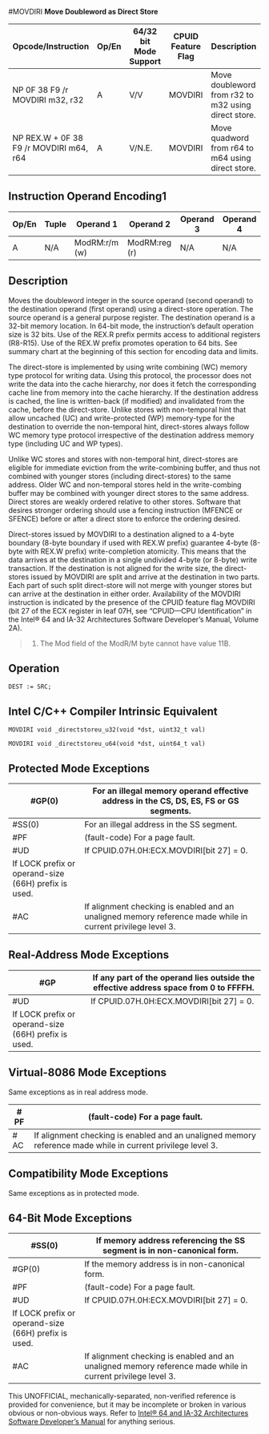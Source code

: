 #MOVDIRI
**Move Doubleword as Direct Store**

| Opcode/Instruction                      | Op/En | 64/32 bit Mode Support | CPUID Feature Flag | Description                                         |
| --------------------------------------- | ----- | ---------------------- | ------------------ | --------------------------------------------------- |
| NP 0F 38 F9 /r MOVDIRI m32, r32         | A     | V/V                    | MOVDIRI            | Move doubleword from r32 to m32 using direct store. |
| NP REX.W + 0F 38 F9 /r MOVDIRI m64, r64 | A     | V/N.E.                 | MOVDIRI            | Move quadword from r64 to m64 using direct store.   |

## Instruction Operand Encoding1

| Op/En | Tuple | Operand 1     | Operand 2     | Operand 3 | Operand 4 |
| ----- | ----- | ------------- | ------------- | --------- | --------- |
| A     | N/A   | ModRM:r/m (w) | ModRM:reg (r) | N/A       | N/A       |

## Description

Moves the doubleword integer in the source operand (second operand) to the destination operand (first operand) using a direct-store operation. The source operand is a general purpose register. The destination operand is a 32-bit memory location. In 64-bit mode, the instruction’s default operation size is 32 bits. Use of the REX.R prefix permits access to additional registers (R8-R15). Use of the REX.W prefix promotes operation to 64 bits. See summary chart at the beginning of this section for encoding data and limits.

The direct-store is implemented by using write combining (WC) memory type protocol for writing data. Using this protocol, the processor does not write the data into the cache hierarchy, nor does it fetch the corresponding cache line from memory into the cache hierarchy. If the destination address is cached, the line is written-back (if modified) and invalidated from the cache, before the direct-store. Unlike stores with non-temporal hint that allow uncached (UC) and write-protected (WP) memory-type for the destination to override the non-temporal hint, direct-stores always follow WC memory type protocol irrespective of the destination address memory type (including UC and WP types).

Unlike WC stores and stores with non-temporal hint, direct-stores are eligible for immediate eviction from the write-combining buffer, and thus not combined with younger stores (including direct-stores) to the same address. Older WC and non-temporal stores held in the write-combing buffer may be combined with younger direct stores to the same address. Direct stores are weakly ordered relative to other stores. Software that desires stronger ordering should use a fencing instruction (MFENCE or SFENCE) before or after a direct store to enforce the ordering desired.

Direct-stores issued by MOVDIRI to a destination aligned to a 4-byte boundary (8-byte boundary if used with REX.W prefix) guarantee 4-byte (8-byte with REX.W prefix) write-completion atomicity. This means that the data arrives at the destination in a single undivided 4-byte (or 8-byte) write transaction. If the destination is not aligned for the write size, the direct-stores issued by MOVDIRI are split and arrive at the destination in two parts. Each part of such split direct-store will not merge with younger stores but can arrive at the destination in either order. Availability of the MOVDIRI instruction is indicated by the presence of the CPUID feature flag MOVDIRI (bit 27 of the ECX register in leaf 07H, see “CPUID—CPU Identification” in the Intel® 64 and IA-32 Architectures Software Developer’s Manual, Volume 2A).

> 1. The Mod field of the ModR/M byte cannot have value 11B.

## Operation

```
DEST := SRC;

```

## Intel C/C++ Compiler Intrinsic Equivalent

```
MOVDIRI void _directstoreu_u32(void *dst, uint32_t val)

```

```
MOVDIRI void _directstoreu_u64(void *dst, uint64_t val)

```

## Protected Mode Exceptions

| \#​​​​GP(0)                                          | For an illegal memory operand effective address in the CS, DS, ES, FS or GS segments.                       |
| ---------------------------------------------------- | ----------------------------------------------------------------------------------------------------------- |
| \#​​​​​SS(0)                                         | For an illegal address in the SS segment.                                                                   |
| \#​PF                                                | (fault-code) For a page fault.                                                                              |
| #​​​UD                                               | If CPUID.07H.0H:ECX.MOVDIRI[bit 27] = 0.                                                                    |
| If LOCK prefix or operand-size (66H) prefix is used. |
| \#​AC                                                | If alignment checking is enabled and an unaligned memory reference made while in current privilege level 3. |

## Real-Address Mode Exceptions

| \#​​​​GP                                             | If any part of the operand lies outside the effective address space from 0 to FFFFH. |
| ---------------------------------------------------- | ------------------------------------------------------------------------------------ |
| #​​​UD                                               | If CPUID.07H.0H:ECX.MOVDIRI[bit 27] = 0.                                             |
| If LOCK prefix or operand-size (66H) prefix is used. |

## Virtual-8086 Mode Exceptions

Same exceptions as in real address mode.

| \#​PF | (fault-code) For a page fault.                                                                              |
| ----- | ----------------------------------------------------------------------------------------------------------- |
| \#​AC | If alignment checking is enabled and an unaligned memory reference made while in current privilege level 3. |

## Compatibility Mode Exceptions

Same exceptions as in protected mode.

## 64-Bit Mode Exceptions

| \#​​​​​SS(0)                                         | If memory address referencing the SS segment is in non-canonical form.                                      |
| ---------------------------------------------------- | ----------------------------------------------------------------------------------------------------------- |
| \#​​​​GP(0)                                          | If the memory address is in non-canonical form.                                                             |
| \#​PF                                                | (fault-code) For a page fault.                                                                              |
| #​​​UD                                               | If CPUID.07H.0H:ECX.MOVDIRI[bit 27] = 0.                                                                    |
| If LOCK prefix or operand-size (66H) prefix is used. |
| \#​AC                                                | If alignment checking is enabled and an unaligned memory reference made while in current privilege level 3. |

This UNOFFICIAL, mechanically-separated, non-verified reference is provided for convenience, but it may be
incomplete or broken in various obvious or non-obvious
ways. Refer to [Intel® 64 and IA-32 Architectures Software Developer’s Manual](https://software.intel.com/en-us/download/intel-64-and-ia-32-architectures-sdm-combined-volumes-1-2a-2b-2c-2d-3a-3b-3c-3d-and-4) for anything serious.
